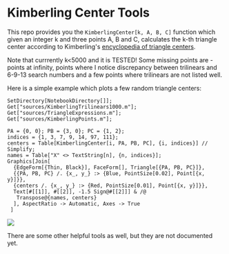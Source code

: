 # Kimberling Center Tools

This repo provides you the `KimberlingCenter[k, A, B, C]` function which given an integer k and three points A, B and C, calculates the k-th triangle center according to Kimberling's [encyclopedia of triangle centers](https://faculty.evansville.edu/ck6/encyclopedia/etc.html).

Note that currrently k<5000 and it is TESTED! Some missing points are - points at infinity, points where I notice discrepancy between trilinears and 6-9-13 search numbers and a few points where trilinears are not listed well.

Here is a simple example which plots a few random triangle centers:
```
SetDirectory[NotebookDirectory[]];
Get["sources/KimberlingTrilinears1000.m"]; 
Get["sources/TriangleExpressions.m"]; 
Get["sources/KimberlingPoints.m"];

PA = {0, 0}; PB = {3, 0}; PC = {1, 2};
indices = {1, 3, 7, 9, 14, 97, 111};
centers = Table[KimberlingCenter[i, PA, PB, PC], {i, indices}] // Simplify;
names = Table["X" <> TextString[n], {n, indices}];
Graphics[Join[
  {EdgeForm[{Thin, Black}], FaceForm[], Triangle[{PA, PB, PC}]},
  {{PA, PB, PC} /. {x_, y_} :> {Blue, PointSize[0.02], Point[{x, y}]}},
  {centers /. {x_, y_} :> {Red, PointSize[0.01], Point[{x, y}]}},
  Text[#[[1]], #[[2]], -1.5 Sign@#[[2]]] & /@ 
   Transpose@{names, centers}
  ], AspectRatio -> Automatic, Axes -> True
 ]
```
![](https://i.postimg.cc/rFpHKVnf/etc.jpg)

There are some other helpful tools as well, but they are not documented yet.